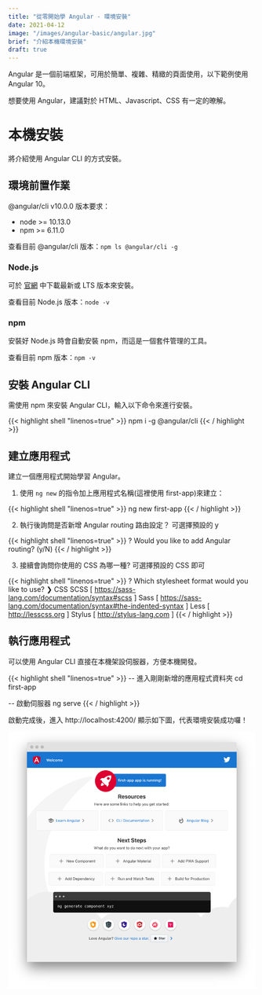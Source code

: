 ```yaml
---
title: "從零開始學 Angular - 環境安裝"
date: 2021-04-12
image: "/images/angular-basic/angular.jpg"
brief: "介紹本機環境安裝"
draft: true
---
```

Angular 是一個前端框架，可用於簡單、複雜、精緻的頁面使用，以下範例使用 Angular 10。

想要使用 Angular，建議對於 HTML、Javascript、CSS 有一定的暸解。

<!--more-->

# 本機安裝

將介紹使用 Angular CLI 的方式安裝。

## 環境前置作業

@angular/cli v10.0.0 版本要求：
* node >= 10.13.0
* npm >= 6.11.0

查看目前 @angular/cli 版本：`npm ls @angular/cli -g`

### Node.js

可於 [官網](https://nodejs.org/en/) 中下載最新或 LTS 版本來安裝。

查看目前 Node.js 版本：`node -v`

### npm

安裝好 Node.js 時會自動安裝 npm，而這是一個套件管理的工具。

查看目前 npm 版本：`npm -v` 

## 安裝 Angular CLI

需使用 npm 來安裝 Angular CLI，輸入以下命令來進行安裝。

{{< highlight shell "linenos=true" >}}
npm i -g @angular/cli
{{< / highlight >}}

## 建立應用程式

建立一個應用程式開始學習 Angular。

1. 使用 `ng new` 的指令加上應用程式名稱(這裡使用 first-app)來建立：

{{< highlight shell "linenos=true" >}}
ng new first-app
{{< / highlight >}}

2. 執行後詢問是否新增 Angular routing 路由設定？ 可選擇預設的 y

{{< highlight shell "linenos=true" >}}
? Would you like to add Angular routing? (y/N)
{{< / highlight >}}

3. 接續會詢問你使用的 CSS 為哪一種? 可選擇預設的 CSS 即可

{{< highlight shell "linenos=true" >}}
? Which stylesheet format would you like to use?
❯ CSS
  SCSS   [ https://sass-lang.com/documentation/syntax#scss                ]
  Sass   [ https://sass-lang.com/documentation/syntax#the-indented-syntax ]
  Less   [ http://lesscss.org                                             ]
  Stylus [ http://stylus-lang.com                                         ]
{{< / highlight >}}

## 執行應用程式

可以使用 Angular CLI 直接在本機架設伺服器，方便本機開發。

{{< highlight shell "linenos=true" >}}
-- 進入剛剛新增的應用程式資料夾
cd first-app

-- 啟動伺服器
ng serve
{{< / highlight >}}

啟動完成後，進入 http://localhost:4200/ 顯示如下圖，代表環境安裝成功囉！

![啟動伺服器](first-app.png)
